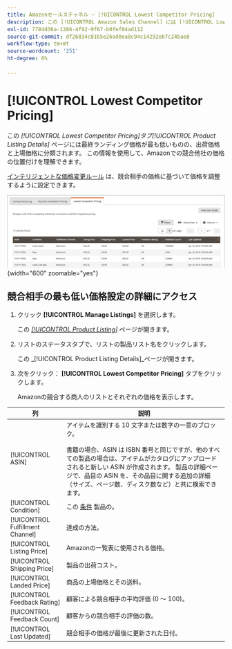 ```yaml
---
title: Amazonセールスチャネル — [!UICONTROL Lowest Competitor Pricing]
description: この [!UICONTROL Amazon Sales Channel] には [!UICONTROL Lowest Competitor Pricing] 「 」タブを使用して、Amazonでの競合相手の価格の位置付けを理解しやすくします。
exl-id: 7784d36a-1286-4f92-9f67-b0fef04ad112
source-git-commit: df26834c81b5e26ad0ea8c94c14292eb7c24bae8
workflow-type: tm+mt
source-wordcount: '251'
ht-degree: 0%

---
```


# [!UICONTROL Lowest Competitor Pricing]

この _[!UICONTROL Lowest Competitor Pricing]_タブ_[!UICONTROL Product Listing Details]_ ページには最終ランディング価格が最も低いものの、出荷価格と上場価格に分類されます。 この情報を使用して、Amazonでの競合他社の価格の位置付けを理解できます。

[インテリジェントな価格変更ルール](./intelligent-repricing-rules.md) は、競合相手の価格に基づいて価格を調整するように設定できます。

![競合他社の最低価格](assets/amazon-listing-details-lowest-comp.png){width="600" zoomable="yes"}

## 競合相手の最も低い価格設定の詳細にアクセス

1. クリック **[!UICONTROL Manage Listings]** を選択します。

   この [_[!UICONTROL Product Listing]_](./managing-product-listings.md) ページが開きます。

1. リストのステータスタブで、リストの製品リスト名をクリックします。

   この _[!UICONTROL Product Listing Details]_ページが開きます。

1. 次をクリック： **[!UICONTROL Lowest Competitor Pricing]** タブをクリックします。

   Amazonの競合する商人のリストとそれぞれの価格を表示します。

| 列 | 説明 |
|---|---|
| [!UICONTROL ASIN] | アイテムを識別する 10 文字または数字の一意のブロック。<br><br>書籍の場合、ASIN は ISBN 番号と同じですが、他のすべての製品の場合は、アイテムがカタログにアップロードされると新しい ASIN が作成されます。 製品の詳細ページで、品目の ASIN を、その品目に関する追加の詳細（サイズ、ページ数、ディスク数など）と共に検索できます。 |
| [!UICONTROL Condition] | この [条件](./product-listing-condition.md) 製品の。 |
| [!UICONTROL Fulfillment Channel] | 達成の方法。 |
| [!UICONTROL Listing Price] | Amazonの一覧表に使用される価格。 |
| [!UICONTROL Shipping Price] | 製品の出荷コスト。 |
| [!UICONTROL Landed Price] | 商品の上場価格とその送料。 |
| [!UICONTROL Feedback Rating] | 顧客による競合相手の平均評価 (0 ～ 100)。 |
| [!UICONTROL Feedback Count] | 顧客からの競合相手の評価の数。 |
| [!UICONTROL Last Updated] | 競合相手の価格が最後に更新された日付。 |
